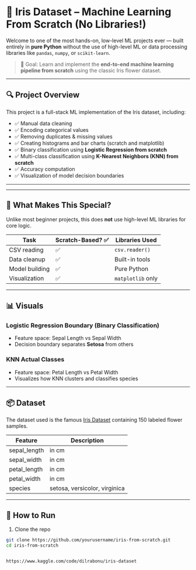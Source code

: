 
# 🌸 Iris Dataset – Machine Learning From Scratch (No Libraries!)

Welcome to one of the most hands-on, low-level ML projects ever — built entirely in **pure Python** without the use of high-level ML or data processing libraries like `pandas`, `numpy`, or `scikit-learn`.

> 🎯 Goal: Learn and implement the **end-to-end machine learning pipeline from scratch** using the classic Iris flower dataset.

---

## 🔍 Project Overview

This project is a full-stack ML implementation of the Iris dataset, including:

- ✅ Manual data cleaning
- ✅ Encoding categorical values
- ✅ Removing duplicates & missing values
- ✅ Creating histograms and bar charts (scratch and matplotlib)
- ✅ Binary classification using **Logistic Regression from scratch**
- ✅ Multi-class classification using **K-Nearest Neighbors (KNN) from scratch**
- ✅ Accuracy computation
- ✅ Visualization of model decision boundaries

---




---

## 🧠 What Makes This Special?

Unlike most beginner projects, this does **not** use high-level ML libraries for core logic.

| Task                  | Scratch-Based? ✅ | Libraries Used |
|-----------------------|------------------|----------------|
| CSV reading           | ✅                | `csv.reader()` |
| Data cleanup          | ✅                | Built-in tools |
| Model building        | ✅                | Pure Python    |
| Visualization         | ✅                | `matplotlib` only |

---

## 📊 Visuals

### Logistic Regression Boundary (Binary Classification)
- Feature space: Sepal Length vs Sepal Width
- Decision boundary separates **Setosa** from others

### KNN Actual Classes
- Feature space: Petal Length vs Petal Width
- Visualizes how KNN clusters and classifies species

---

## 📦 Dataset

The dataset used is the famous [Iris Dataset](https://archive.ics.uci.edu/ml/datasets/iris) containing 150 labeled flower samples.

| Feature        | Description        |
|----------------|--------------------|
| sepal_length   | in cm              |
| sepal_width    | in cm              |
| petal_length   | in cm              |
| petal_width    | in cm              |
| species        | setosa, versicolor, virginica |

---

## 🚀 How to Run

1. Clone the repo
```bash
git clone https://github.com/yourusername/iris-from-scratch.git
cd iris-from-scratch


https://www.kaggle.com/code/dilrabonu/iris-dataset
